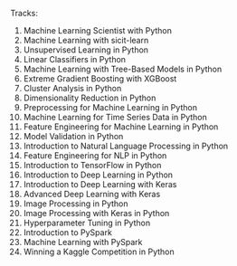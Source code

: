 Tracks:

1. Machine Learning Scientist with Python
  1. Machine Learning with sicit-learn
  1. Unsupervised Learning in Python
  1. Linear Classifiers in Python
  1. Machine Learning with Tree-Based Models in Python
  1. Extreme Gradient Boosting with XGBoost
  1. Cluster Analysis in Python
  1. Dimensionality Reduction in Python
  1. Preprocessing for Machine Learning in Python
  1. Machine Learning for Time Series Data in Python
  1. Feature Engineering for Machine Learning in Python
  1. Model Validation in Python
  1. Introduction to Natural Language Processing in Python
  1. Feature Engineering for NLP in Python
  1. Introduction to TensorFlow in Python
  1. Introduction to Deep Learning in Python
  1. Introduction to Deep Learning with Keras
  1. Advanced Deep Learning with Keras
  1. Image Processing in Python
  1. Image Processing with Keras in Python
  1. Hyperparameter Tuning in Python
  1. Introduction to PySpark
  1. Machine Learning with PySpark
  1. Winning a Kaggle Competition in Python
